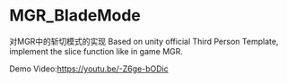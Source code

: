 # MGR_BladeMode
对MGR中的斩切模式的实现
Based on unity official Third Person Template, implement the slice function like in game MGR.

Demo Video:https://youtu.be/-Z6ge-bODic

